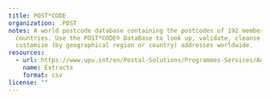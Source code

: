 ```yaml
---
title: POST*CODE
organization: .POST
notes: A world postcode database containing the postcodes of 192 member
  countries. Use the POST*CODE® DataBase to look up, validate, cleanse or
  customize (by geographical region or country) addresses worldwide.
resources:
  - url: https://www.upu.int/en/Postal-Solutions/Programmes-Services/Addressing-Solutions
    name: Extracts
    format: csv
license: ""
---
```


